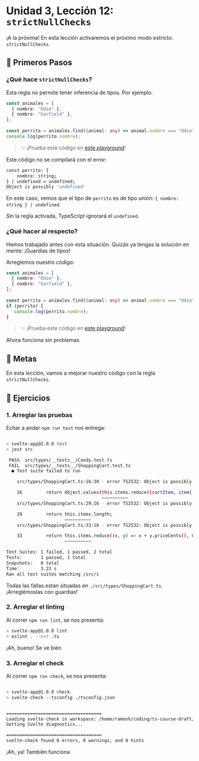 # Unidad 3, Lección 12: `strictNullChecks`

¡A la próxima! En esta lección activaremos el próximo modo estricto: `strictNullChecks`.

## 🐾 Primeros Pasos

### ¿Qué hace `strictNullChecks`?

Esta regla no permite tener inferencia de tipos. Por ejemplo:

```typescript
const animales = [
  { nombre: "Odie" },
  { nombre: "Garfield" },
];
 
const perrito = animales.find((animal: any) => animal.nombre === "Odie");
console.log(perrito.nombre);
```
> ✨ ¡Prueba este código en [este playground](https://www.typescriptlang.org/play?#code/MYewdgzgLgBAhmAlgWzgGwKYRgXhgbQCgYYBvGMEZAIwCcMAuGAIgHkATRDZmAXwBpiZClTqMWAcTi0AZlzTseAwgF0A3MUKhIsAA4ZatRFBC54SVJggA6OWHYAKBwhTomCAJ4BKXAD5zrmjWlDT0uDh4bJzcXhraECCY1mggAOYO+obGIMGi9LFAA)!

Este código no se compilará con el error:

```bash
const perrito: {
    nombre: string;
} | undefined = undefined;
Object is possibly 'undefined'
```

En este caso, vemos que el tipo de `perrito` es de tipo unión: `{ nombre: string } | undefined`.

Sin la regla activada, TypeScript ignorará el `undefined`.

### ¿Qué hacer al respecto?

Hemos trabajado antes con esta situación. Quizás ya tengas la solución en mente: ¡Guardias de tipos!

Arreglemos nuestro código:

```typescript
const animales = [
  { nombre: "Odie" },
  { nombre: "Garfield" },
];
 
const perrito = animales.find((animal: any) => animal.nombre === "Odie");
if (perrito) {
   console.log(perrito.nombre);
}
```

> ✨ ¡Prueba este código en [este playground](https://www.typescriptlang.org/play?#code/MYewdgzgLgBAhmAlgWzgGwKYRgXhgbQCgYYBvGMEZAIwCcMAuGAIgHkATRDZmAXwBpiZClTqMWAcTi0AZlzTseAwgF0A3MUKhIsAA4ZatRFBC54SVJggA6OWHYAKBwhTomCAJ4BKXAD5zrmjWlDT0uDh4bJzcXhqIMjAO+obGID6kQjDaECCY1mggAOZJBkYmwaL0sYS8QA)!

Ahora funciona sin problemas

## 🥅 Metas

En esta lección, vamos a mejorar nuestro código con la regla `strictNullChecks`.

## 🤸 Ejercicios

### 1. Arreglar las pruebas

Echar a andar `npm run test` nos entrega:

```bash

> svelte-app@1.0.0 test
> jest src

 PASS  src/types/__tests__/Candy.test.ts
 FAIL  src/types/__tests__/ShoppingCart.test.ts
  ● Test suite failed to run

    src/types/ShoppingCart.ts:16:30 - error TS2532: Object is possibly 'undefined'.

    16         return Object.values(this.items.reduce((cartItem, item) => {
                                    ~~~~~~~~~~
    src/types/ShoppingCart.ts:29:16 - error TS2532: Object is possibly 'undefined'.

    29         return this.items.length;
                      ~~~~~~~~~~
    src/types/ShoppingCart.ts:33:16 - error TS2532: Object is possibly 'undefined'.

    33         return this.items.reduce((x, y) => x + y.priceCents(), 0);
                      ~~~~~~~~~~

Test Suites: 1 failed, 1 passed, 2 total
Tests:       1 passed, 1 total
Snapshots:   0 total
Time:        3.23 s
Ran all test suites matching /src/i
```

Todas las fallas estan situadas en `./src/types/ShoppingCart.ts`. ¡Arreglémoslas con guardias!

### 2. Arreglar el linting

Al correr `npm run lint`, se nos presenta:

```bash
> svelte-app@1.0.0 lint
> eslint . --ext .ts
```

¡Ah, bueno! Se ve bién

### 3. Arreglar el check

Al correr `npm run check`, se nos presenta:

```bash

> svelte-app@1.0.0 check
> svelte-check --tsconfig ./tsconfig.json


====================================
Loading svelte-check in workspace: /home/ramonh/coding/ts-course-draft/leccion-11-ts-estricto-noImplicitAny
Getting Svelte diagnostics...

====================================
svelte-check found 0 errors, 0 warnings, and 0 hints
```

¡Ah, ya! También funciona
